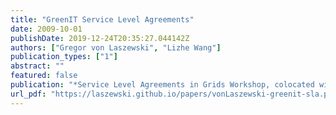 ```yaml
---
title: "GreenIT Service Level Agreements"
date: 2009-10-01
publishDate: 2019-12-24T20:35:27.044142Z
authors: ["Gregor von Laszewski", "Lizhe Wang"]
publication_types: ["1"]
abstract: ""
featured: false
publication: "*Service Level Agreements in Grids Workshop, colocated with IEEE/ACM Grid 2009 Conference*"
url_pdf: "https://laszewski.github.io/papers/vonLaszewski-greenit-sla.pdf"
---
```


